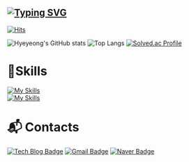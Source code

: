 [![Typing SVG](https://readme-typing-svg.demolab.com?font=Fira+Code&weight=900&size=25&pause=1000&color=000000&vCenter=true&multiline=true&random=false&width=435&lines=SUNG+HYE+YEONG+%F0%9F%A4%93)](https://git.io/typing-svg)
---

[![Hits](https://hits.seeyoufarm.com/api/count/incr/badge.svg?url=https%3A%2F%2Fgithub.com%2Fhye-ung97&count_bg=%23FFBEBE&title_bg=%23FF0092&icon=&icon_color=%23F0A4FF&title=hits&edge_flat=false)](https://hits.seeyoufarm.com)
 

![Hyeyeong's GitHub stats](https://github-readme-stats.vercel.app/api?username=hye-ung97&show_icons=true&theme=radical)
![Top Langs](https://github-readme-stats.vercel.app/api/top-langs/?username=hye-ung97&layout=compact)
[![Solved.ac Profile](http://mazassumnida.wtf/api/v2/generate_badge?boj=hysung714)](https://solved.ac/hysung714/)


# 💪Skills
[![My Skills](https://skillicons.dev/icons?i=java,spring,js,ts,nodejs,py,mysql,redis&theme=light)](https://skillicons.dev)    
[![My Skills](https://skillicons.dev/icons?i=aws,gcp,docker,git&theme=light)](https://skillicons.dev)
 
# :mailbox_with_mail: Contacts
[![Tech Blog Badge](http://img.shields.io/badge/-Tech%20blog-black?style=flat-square&logo=Tistory&link=https://hy-ung.tistory.com/)](/)
[![Gmail Badge](https://img.shields.io/badge/Gmail-d14836?style=flat-square&logo=Gmail&logoColor=white&link=mailto:hysung714@gmail.com)](mailto:/)
[![Naver Badge](https://img.shields.io/badge/Naver-03C75A?style=flat-square&logo=Naver&logoColor=white&link=mailto:hysung714@naver.com)](mailto:/)
